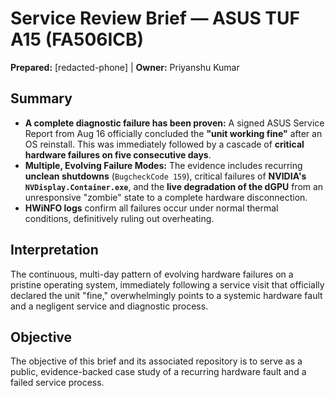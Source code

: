 ﻿# Service Review Brief — ASUS TUF A15 (FA506ICB)
**Prepared:** [redacted-phone] | **Owner:** Priyanshu Kumar

## Summary
- **A complete diagnostic failure has been proven:** A signed ASUS Service Report from Aug 16 officially concluded the **"unit working fine"** after an OS reinstall. This was immediately followed by a cascade of **critical hardware failures on five consecutive days**.
- **Multiple, Evolving Failure Modes:** The evidence includes recurring **unclean shutdowns** (`BugcheckCode 159`), critical failures of **NVIDIA's `NVDisplay.Container.exe`**, and the **live degradation of the dGPU** from an unresponsive "zombie" state to a complete hardware disconnection.
- **HWiNFO logs** confirm all failures occur under normal thermal conditions, definitively ruling out overheating.

## Interpretation
The continuous, multi-day pattern of evolving hardware failures on a pristine operating system, immediately following a service visit that officially declared the unit "fine," overwhelmingly points to a systemic hardware fault and a negligent service and diagnostic process.

## Objective
The objective of this brief and its associated repository is to serve as a public, evidence-backed case study of a recurring hardware fault and a failed service process.


